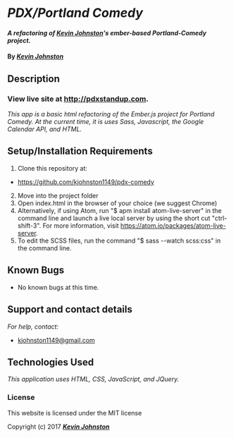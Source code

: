 # _PDX/Portland Comedy_

#### _A refactoring of <a href="https://kjohnston1149.github.io/">Kevin Johnston</a>'s ember-based Portland-Comedy project._

#### By _**<a href="https://kjohnston1149.github.io/">Kevin Johnston</a>**_

## Description

### View live site at http://pdxstandup.com.

_This app is a basic html refactoring of the Ember.js project for Portland Comedy.  At the current time, it is uses Sass, Javascript, the Google Calendar API, and HTML._

## Setup/Installation Requirements

1. Clone this repository at:
  * https://github.com/kjohnston1149/pdx-comedy
2. Move into the project folder
3. Open index.html in the browser of your choice (we suggest Chrome)
4. Alternatively, if using Atom, run "$ apm install atom-live-server" in the command line and launch a live local server by using the short cut "ctrl-shift-3".  For more information, visit https://atom.io/packages/atom-live-server.
5. To edit the SCSS files, run the command "$ sass --watch scss:css" in the command line.


## Known Bugs

* No known bugs at this time.

## Support and contact details

_For help, contact:_
* [kjohnston1149@gmail.com](mailto:kjohnston1149@gmail.com)

## Technologies Used

_This application uses HTML, CSS, JavaScript, and JQuery._

### License

This website is licensed under the MIT license

Copyright (c) 2017 **_<a href="https://kjohnston1149.github.io/">Kevin Johnston</a>_**
